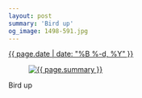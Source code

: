 ```yaml
---
layout: post
summary: 'Bird up'
og_image: 1498-591.jpg
---
```


<div class="post">
 <time>
  <a href="/1498">
   {{ page.date | date: "%B %-d, %Y" }}
  </a>
 </time>
 <a href="/1498">
  <figure data-taken="10/5/2021">
   <img alt="{{ page.summary }}" sizes="(min-width: 700px) 50vw, calc(100vw - 2rem)" src="{{ site.assets_url }}/1498-296.jpg" srcset="{{ site.assets_url }}/1498-148.jpg 148w, {{ site.assets_url }}/1498-296.jpg 296w, {{ site.assets_url }}/1498-443.jpg 443w, {{ site.assets_url }}/1498-591.jpg 591w"/>
  </figure>
 </a>
 <span>
  Bird up
 </span>
</div>
